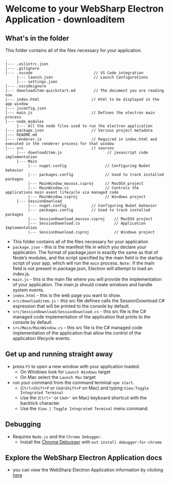 # Welcome to your WebSharp Electron Application - downloaditem

## What's in the folder

This folder contains all of the files necessary for your application.

```
.
|--- .eslintrc.json
|--- .gitignore
|--- .vscode                           // VS Code integration
     |--- launch.json                  // Launch Configurations
     |--- settings.json
|--- .vscodeignore
|--- downloaditem-quickstart.md        // The document you are reading now
|--- index.html                       // Html to be displayed in the app window
|--- jsconfig.json
|--- main.js                          // Defines the electron main process
|--- node_modules
     |--- All the node files used to run the electron application
|--- package.json                     // Various project metadata
|--- README.md
|--- renderer.js                      // Required in index.html and executed in the renderer process for that window 
|--- src                              // sources
     |--- downloaditem.js                    // javascript code implementation
     |--- Main                             
          |--- nuget.config                 // Configuring NuGet behavior
          |--- packages.config              // Used to track installed packages
          |--- MainWindow_macosx.csproj     // MacOSX project  
          |--- MainWindow.cs                // Controls the applications main event lifecycle via managed code
          |--- MainWindow.csproj            // Windows project          
     |--- SessionDownload
          |--- nuget.config           // Configuring NuGet behavior
          |--- packages.config        // Used to track installed packages
          |--- SessionDownload_macosx.csproj    // MacOSX project  
          |--- SessionDownload.cs               // Application Implementation
          |--- SessionDownload.csproj           // Windows project          

```

* This folder contains all of the files necessary for your application
* `package.json` - this is the manifest file in which you declare your application.  The format of package.json is exactly the same as that of Node’s modules, and the script specified by the main field is the startup script of your app, which will run the `main` process.  `Note:` If the main field is not present in package.json, Electron will attempt to load an index.js.
* `main.js` - this is the main file where you will provide the implementation of your application.  The main.js should create windows and handle system events.
* `index.html` - this is the web page you want to show.
* `src/downloaditem.js` - this src file defines calls the SessionDownload C# expression that will be printed to the console by default.
* `src/SessionDownload/SessionDownload.cs` - this src file is the C# managed code implementation of the application that prints to the console by default.
* `src/Main/MainWindow.cs` - this src file is the C# managed code implementation of the application that allow the control of the application lifecycle events.

## Get up and running straight away
* press `F5` to open a new window with your application loaded.
  * On Windows look for `Launch Windows` target
  * On Mac select the `Launch Mac` target
* run your command from the command terminal `npm start`.
  * (`Ctrl+Shift+P` or `Cmd+Shift+P` on Mac) and typing `View:Toggle Integrated Terminal`
  * Use the (`Ctrl+'` or `Cmd+'` on Mac) keyboard shortcut with the backtick character.
  * Use the `View | Toggle Integrated Terminal` menu command.

## Debugging
* Requires `Node.js` and the `Chrome Debugger`.
  * Install the [Chrome Debugger](https://marketplace.visualstudio.com/items?itemName=msjsdiag.debugger-for-chrome) with `ext install debugger-for-chrome`

## Explore the WebSharp Electron Application docs
* you can view the WebSharp Electron Application information by clicking [here](https://github.com/xamarin/WebSharp/blob/master/docs/getting-started/getting-started-websharp-electron-application.md)

